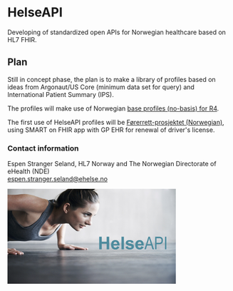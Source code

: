 # HelseAPI

Developing of standardized open APIs for Norwegian healthcare based on HL7 FHIR.

## Plan

Still in concept phase, the plan is to make a library of profiles based on ideas from Argonaut/US Core (minimum data set for query) and International Patient Summary (IPS).  

The profiles will make use of Norwegian [base profiles (no-basis) for R4](https://github.com/HL7Norway/basisprofiler-r4). 

The first use of HelseAPI profiles will be [Førerrett-prosjektet (Norwegian)](https://vegnett.no/2017/06/vil-spare-tid-for-200-000-med-forerkort/), using SMART on FHIR app with GP EHR for renewal of driver's license. 

### Contact information

Espen Stranger Seland, HL7 Norway and The Norwegian Directorate of eHealth (NDE)<br />
espen.stranger.seland@ehelse.no 

<img align="center" src="/images/HelseAPI-small.png" alt="HelseAPI slide" width="75%" />
